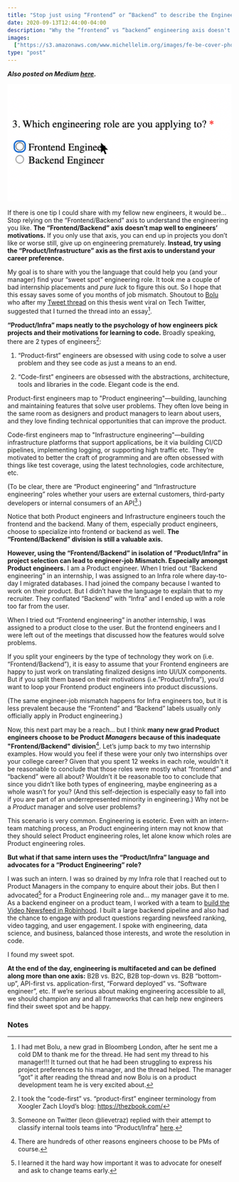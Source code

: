 ```yaml
---
title: "Stop just using “Frontend” or “Backend” to describe the Engineering you like"
date: 2020-09-13T12:44:00-04:00
description: "Why the “frontend” vs “backend” engineering axis doesn't map well to engineers’ psychology. And how using just one division can lead to job mismatches, turnover, and even push some new grad engineers into product management."
images:
  ["https://s3.amazonaws.com/www.michellelim.org/images/fe-be-cover-photo.png"]
type: "post"
---
```


**_Also posted on Medium [here](https://medium.com/@michlim97/stop-just-using-frontend-or-backend-to-describe-the-engineering-you-like-e8c392956ada)._**

![Stop Using Frontend Backend Cover Photo](images/fe-be-cover-photo.png)

If there is one tip I could share with my fellow new engineers, it would be… Stop relying on the “Frontend/Backend” axis to understand the engineering you like. **The “Frontend/Backend” axis doesn’t map well to engineers’ motivations.** If you only use that axis, you can end up in projects you don’t like or worse still, give up on engineering prematurely. **Instead, try using the “Product/Infrastructure” axis as the first axis to understand your career preference.**

My goal is to share with you the language that could help you (and your manager) find your “sweet spot” engineering role. It took me a couple of bad internship placements and _pure luck_ to figure this out. So I hope that this essay saves some of you months of job mismatch. Shoutout to [Bolu ](https://twitter.com/bolu_ben)who after my [Tweet thread](https://twitter.com/michlimlim/status/1293336552832151559) on this thesis went viral on Tech Twitter, suggested that I turned the thread into an essay[^1].

**“Product/Infra” maps neatly to the psychology of how engineers pick projects and their motivations for learning to code.** Broadly speaking, there are 2 types of engineers[^2]:

1. “Product-first” engineers are obsessed with using code to solve a user problem and they see code as just a means to an end.

2. “Code-first” engineers are obsessed with the abstractions, architecture, tools and libraries in the code. Elegant code is the end.

Product-first engineers map to "Product engineering"—building, launching and maintaining features that solve user problems. They often love being in the same room as designers and product managers to learn about users, and they love finding technical opportunities that can improve the product.

Code-first engineers map to "Infrastructure engineering"—building infrastructure platforms that support applications, be it via building CI/CD pipelines, implementing logging, or supporting high traffic etc. They’re motivated to better the craft of programming and are often obsessed with things like test coverage, using the latest technologies, code architecture, etc.

(To be clear, there are “Product engineering” and “Infrastructure engineering” roles whether your users are external customers, third-party developers or internal consumers of an API[^3].)

Notice that both Product engineers and Infrastructure engineers touch the frontend and the backend. Many of them, especially product engineers, choose to specialize into frontend or backend as well. **The “Frontend/Backend” division is still a valuable axis.**

**However, using the “Frontend/Backend” in isolation of “Product/Infra” in project selection can lead to engineer-job Mismatch. Especially amongst Product engineers.** I am a Product engineer. When I tried out “Backend engineering” in an internship, I was assigned to an Infra role where day-to-day I migrated databases. I had joined the company because I wanted to work on their product. But I didn’t have the language to explain that to my recruiter. They conflated “Backend” with “Infra” and I ended up with a role too far from the user.

When I tried out “Frontend engineering” in another internship, I was assigned to a product close to the user. But the frontend engineers and I were left out of the meetings that discussed how the features would solve problems.

If you split your engineers by the type of technology they work on (i.e. “Frontend/Backend”), it is easy to assume that your Frontend engineers are happy to just work on translating finalized designs into UI/UX components. But if you split them based on their motivations (i.e.”Product/Infra”), you’d want to loop your Frontend product engineers into product discussions.

(The same engineer-job mismatch happens for Infra engineers too, but it is less prevalent because the “Frontend” and “Backend” labels usually only officially apply in Product engineering.)

Now, this next part may be a reach… but I think **many new grad Product engineers choose to be Product _Managers_** **because of this inadequate "Frontend/Backend" division**[^4]. Let’s jump back to my two internship examples. How would you feel if these were your only two internships over your college career? Given that you spent 12 weeks in each role, wouldn’t it be reasonable to conclude that those roles were mostly what “frontend” and “backend” were all about? Wouldn’t it be reasonable too to conclude that since you didn’t like both types of engineering, maybe engineering as a whole wasn’t for you? (And this self-dejection is especially easy to fall into if you are part of an underrepresented minority in engineering.) Why not be a _Product_ manager and solve user problems?

This scenario is very common. Engineering is esoteric. Even with an intern-team matching process, an Product engineering intern may not know that they should select Product engineering roles, let alone know which roles are Product engineering roles.

**But what if that same intern uses the “Product/Infra” language and advocates for a “Product Engineering” role?**

I was such an intern. I was so drained by my Infra role that I reached out to Product Managers in the company to enquire about their jobs. But then I advocated[^5] for a Product Engineering role and… my manager gave it to me. As a backend engineer on a product team, I worked with a team to [build the Video Newsfeed in Robinhood](https://techcrunch.com/2019/10/03/stock-trading-app-robinhood-revamps-its-newsfeed-with-the-wall-street-journal-and-ad-free-videos/). I built a large backend pipeline and also had the chance to engage with product questions regarding newsfeed ranking, video tagging, and user engagement. I spoke with engineering, data science, and business, balanced those interests, and wrote the resolution in code.

I found my sweet spot.

**At the end of the day, engineering is multifaceted and can be defined along more than one axis:** B2B vs. B2C, B2B top-down vs. B2B “bottom-up”, API-first vs. application-first, “Forward deployed” vs. “Software engineer”, etc. If we’re serious about making engineering accessible to all, we should champion any and all frameworks that can help new engineers find their sweet spot and be happy.

<!-- Footnotes themselves at the bottom. -->

### Notes

[^1]: I had met Bolu, a new grad in Bloomberg London, after he sent me a cold DM to thank me for the thread. He had sent my thread to his manager!!! It turned out that he had been struggling to express his project preferences to his manager, and the thread helped. The manager “got” it after reading the thread and now Bolu is on a product development team he is very excited about.
[^2]: I took the “code-first” vs. “product-first” engineer terminology from Xoogler Zach Lloyd’s blog: https://thezbook.com/
[^3]: Someone on Twitter (leon @lievetraz) replied with their attempt to classify internal tools teams into “Product/Infra” [here](https://twitter.com/lievetraz/status/1293555767430336518?s=20).
[^4]: There are hundreds of other reasons engineers choose to be PMs of course.
[^5]: I learned it the hard way how important it was to advocate for oneself and ask to change teams early.
